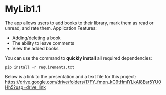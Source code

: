 # MyLib1.1
The app allows users to add books to their library, mark them as read or unread, and rate them. 
Application Features:
- Adding/deleting a book
- The ability to leave comments
- View the added books

You can use the command to **quickly install** all required dependencies:

`pip install -r requirements.txt`

Below is a link to the presentation and a text file for this project:
https://drive.google.com/drive/folders/17FY_fmpn_kC9tHmlYLkAI8Ear5YU0Hh5?usp=drive_link

